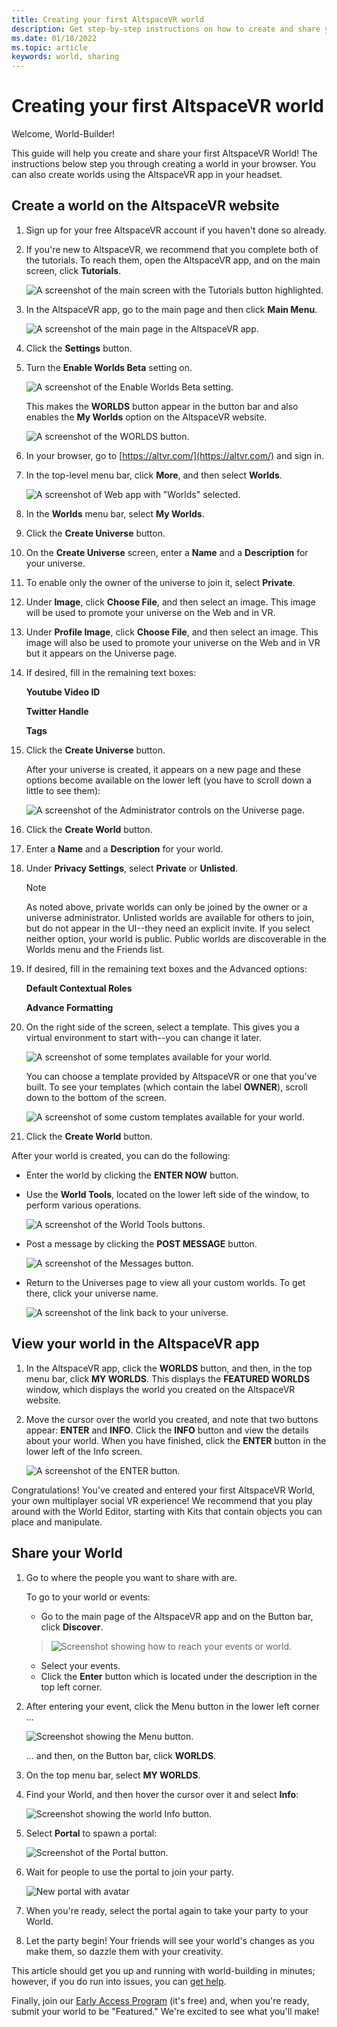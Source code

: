 ```yaml
---
title: Creating your first AltspaceVR world
description: Get step-by-step instructions on how to create and share your AltspaceVR worlds with the world.
ms.date: 01/18/2022
ms.topic: article
keywords: world, sharing
---
```


# Creating your first AltspaceVR world

Welcome, World-Builder!

This guide will help you create and share your first AltspaceVR World! The instructions below step you through creating a world in your browser. You can also create worlds using the AltspaceVR app in your headset.

## Create a world on the AltspaceVR website

1. Sign up for your free AltspaceVR account if you haven't done so already.
1. If you're new to AltspaceVR, we recommend that you complete both of the tutorials. To reach them, open the AltspaceVR app, and on the main screen, click **Tutorials**.

    ![A screenshot of the main screen with the Tutorials button highlighted.](images/001-tutorials.png)

1. In the AltspaceVR app, go to the main page and then click **Main Menu**.

    ![A screenshot of the main page in the AltspaceVR app.](images/006-main-menu.png)

1. Click the **Settings** button.
1. Turn the **Enable Worlds Beta** setting on.

    ![A screenshot of the Enable Worlds Beta setting.](images/007-enable-worlds-beta.png)

    This makes the **WORLDS** button appear in the button bar and also enables the **My Worlds** option on the AltspaceVR website.

    ![A screenshot of the WORLDS button.](images/008-worlds-button.png)

1. In your browser, go to [https://altvr.com/](https://altvr.com/) and sign in.
1. In the top-level menu bar, click **More**, and then select **Worlds**.

    ![A screenshot of Web app with "Worlds" selected.](images/001-worlds.png)

1. In the **Worlds** menu bar, select **My Worlds**.
1. Click the **Create Universe** button.
1. On the **Create Universe** screen, enter a **Name** and a **Description** for your universe.
1. To enable only the owner of the universe to join it, select **Private**.
1. Under **Image**, click **Choose File**, and then select an image. This image will be used to promote your universe on the Web and in VR.
1. Under **Profile Image**, click **Choose File**, and then select an image. This image will also be used to promote your universe on the Web and in VR but it appears on the Universe page.
1. If desired, fill in the remaining text boxes:

    **Youtube Video ID**

    **Twitter Handle**

    **Tags**

1. Click the **Create Universe** button.

    After your universe is created, it appears on a new page and these options become available on the lower left (you have to scroll down a little to see them):

    ![A screenshot of the Administrator controls on the Universe page.](images/003-admin-controls.png)

1. Click the **Create World** button.
1. Enter a **Name** and a **Description** for your world.
1. Under **Privacy Settings**, select **Private** or **Unlisted**.

    > [!NOTE]
    > As noted above, private worlds can only be joined by the owner or a universe administrator. Unlisted worlds are available for others to join, but do not appear in the UI--they need an explicit invite. If you select neither option, your world is public. Public worlds are discoverable in the Worlds menu and the Friends list.

1. If desired, fill in the remaining text boxes and the Advanced options:

    **Default Contextual Roles**

    **Advance Formatting**



1. On the right side of the screen, select a template. This gives you a virtual environment to start with--you can change it later.

    ![A screenshot of some templates available for your world.](images/004-templates.png)

    You can choose a template provided by AltspaceVR or one that you've built. To see your templates (which contain the label **OWNER**), scroll down to the bottom of the screen.

    ![A screenshot of some custom templates available for your world.](images/005-custom-templates.png)

1. Click the **Create World** button.

After your world is created, you can do the following:
- Enter the world by clicking the **ENTER NOW** button.
- Use the **World Tools**, located on the lower left side of the window, to perform various operations.

    ![A screenshot of the World Tools buttons.](images/015-world-tools.png)

- Post a message by clicking the **POST MESSAGE** button.

    ![A screenshot of the Messages button.](images/016-messages.png)

- Return to the Universes page to view all your custom worlds. To get there, click your universe name.

    ![A screenshot of the link back to your universe.](images/017-universe-name.png)

## View your world in the AltspaceVR app

1. In the AltspaceVR app, click the **WORLDS** button, and then, in the top menu bar, click **MY WORLDS**. This displays the **FEATURED WORLDS** window, which displays the world you created on the AltspaceVR website.
1. Move the cursor over the world you created, and note that two buttons appear: **ENTER** and **INFO**. Click the **INFO** button and view the details about your world. When you have finished, click the **ENTER** button in the lower left of the Info screen.

    ![A screenshot of the ENTER button.](images/009-enter-button.png)

Congratulations! You've created and entered your first AltspaceVR World, your own multiplayer social VR experience! We recommend that you play around with the World Editor, starting with Kits that contain objects you can place and manipulate.

## Share your World

1. Go to where the people you want to share with are.

   To go to your world or events:
    - Go to the main page of the AltspaceVR app and on the Button bar, click **Discover**.
   
    > ![Screenshot showing how to reach your events or world.](images/010-discover.png)

   - Select your events.
   - Click the **Enter** button which is located under the description in the top left corner.

2. After entering your event, click the Menu button in the lower left corner ...

    ![Screenshot showing the Menu button.](images/011-menu-button.png)

    ... and then, on the Button bar, click **WORLDS**.
1. On the top menu bar, select **MY WORLDS**.
1. Find your World, and then hover the cursor over it and select **Info**:

    ![Screenshot showing the world Info button.](images/012-info-button.png)

1. Select **Portal** to spawn a portal:

    ![Screenshot of the Portal button.](images/013-portal-button.png)

1. Wait for people to use the portal to join your party.

   ![New portal with avatar](images/014-portal-join.png)

1. When you're ready, select the portal again to take your party to your World.

1. Let the party begin! Your friends will see your world's changes as you make them, so dazzle them with your creativity.

This article should get you up and running with world-building in minutes; however, if you do run into issues, you can [get help](getting-help.md).

Finally, join our [Early Access Program](early-access.md) (it's free) and, when you're ready, submit your world to be "Featured." We're excited to see what you'll make!
